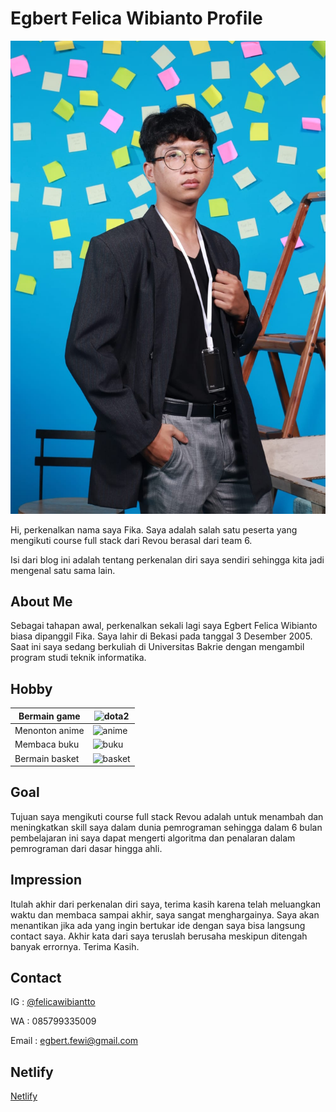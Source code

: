 # Egbert Felica Wibianto Profile

![egbert](images/egbert.jpeg)

Hi, perkenalkan nama saya Fika. Saya adalah salah satu peserta yang mengikuti course full stack dari Revou berasal dari team 6.

Isi dari blog ini adalah tentang perkenalan diri saya sendiri sehingga kita jadi mengenal satu sama lain. 

## About Me

Sebagai tahapan awal, perkenalkan sekali lagi saya Egbert Felica Wibianto biasa dipanggil Fika. Saya lahir di Bekasi pada tanggal 3 Desember 2005. Saat ini saya sedang berkuliah di Universitas Bakrie dengan mengambil program studi teknik informatika.

## Hobby

| Bermain game | ![dota2](https://assets.vg247.com/current/2014/08/dota-2-official.jpg) |
| ------------ | ---------------------------------------------------------------------- |
| Menonton anime | ![anime](https://3.bp.blogspot.com/-20H-64VbJmo/VpS4-R4LT6I/AAAAAAAAABo/Qu6YX01AbfQ/s1600/anime_wallpaper_by_aucifer666-d66nrrn.jpg) |
| Membaca buku | ![buku](https://cdn.dc5.ro/img-prod/875398632-0.jpeg) |
| Bermain basket | ![basket](https://media.istockphoto.com/photos/basketball-player-with-a-ball-on-a-floodlit-basketball-court-view-picture-id1166200294?k=6&m=1166200294&s=612x612&w=0&h=9m8dx2JaIi_73AUHKEie-T0_3qK4knYcEYZzsszNBgo=) |

## Goal

Tujuan saya mengikuti course full stack Revou adalah untuk menambah dan meningkatkan skill saya dalam dunia pemrograman sehingga dalam 6 bulan pembelajaran ini saya dapat mengerti algoritma dan penalaran dalam pemrograman dari dasar hingga ahli.

## Impression

Itulah akhir dari perkenalan diri saya, terima kasih karena telah meluangkan waktu dan membaca sampai akhir, saya sangat menghargainya. Saya akan menantikan jika ada yang ingin bertukar ide dengan saya bisa langsung contact saya. Akhir kata dari saya teruslah berusaha meskipun ditengah banyak errornya. Terima Kasih.

## Contact

IG : [@felicawibiantto](https://www.instagram.com/felicawibiantto/)

WA : 085799335009

Email : egbert.fewi@gmail.com

## Netlify

[Netlify](https://endearing-hotteok-309c8b.netlify.app/)